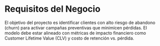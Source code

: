 # Requisitos del Negocio

El objetivo del proyecto es identificar clientes con alto riesgo de abandono (churn) para activar campañas preventivas que minimicen pérdidas. El modelo debe estar alineado con métricas de impacto financiero como Customer Lifetime Value (CLV) y costo de retención vs. pérdida.
